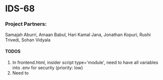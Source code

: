 # IDS-68

### Project Partners:

Samajah Aburri, Amaan Babul, Hari Kamal Jana, Jonathan Kopuri, Rushi Trivedi, Sohan Vidyala

#### TODOS

1. In frontend.html, insider script type='module', need to have all variables into .env for security (priority: low)
2. Need to
